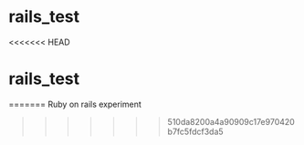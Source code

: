 # rails_test
<<<<<<< HEAD
# rails_test
=======
Ruby on rails experiment
>>>>>>> 510da8200a4a90909c17e970420b7fc5fdcf3da5
